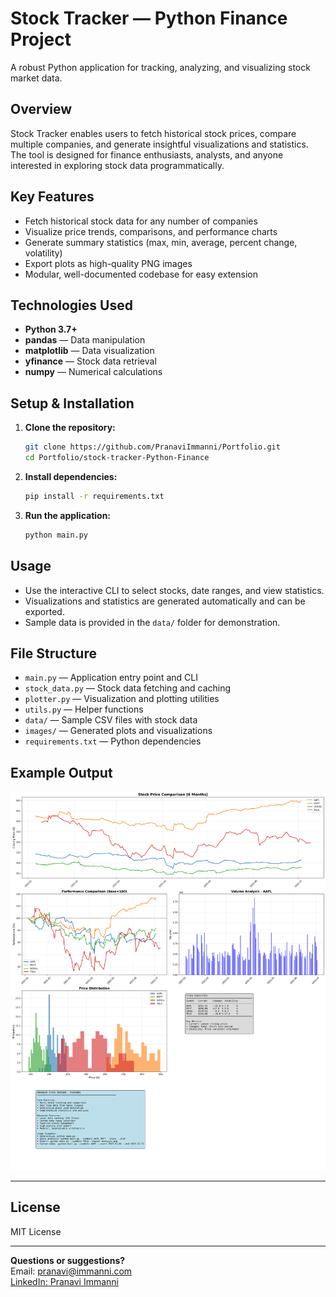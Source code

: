 # Stock Tracker — Python Finance Project

A robust Python application for tracking, analyzing, and visualizing stock market data.

## Overview
Stock Tracker enables users to fetch historical stock prices, compare multiple companies, and generate insightful visualizations and statistics. The tool is designed for finance enthusiasts, analysts, and anyone interested in exploring stock data programmatically.

## Key Features
- Fetch historical stock data for any number of companies
- Visualize price trends, comparisons, and performance charts
- Generate summary statistics (max, min, average, percent change, volatility)
- Export plots as high-quality PNG images
- Modular, well-documented codebase for easy extension

## Technologies Used
- **Python 3.7+**
- **pandas** — Data manipulation
- **matplotlib** — Data visualization
- **yfinance** — Stock data retrieval
- **numpy** — Numerical calculations

## Setup & Installation
1. **Clone the repository:**
   ```bash
   git clone https://github.com/PranaviImmanni/Portfolio.git
   cd Portfolio/stock-tracker-Python-Finance
   ```
2. **Install dependencies:**
   ```bash
   pip install -r requirements.txt
   ```
3. **Run the application:**
   ```bash
   python main.py
   ```

## Usage
- Use the interactive CLI to select stocks, date ranges, and view statistics.
- Visualizations and statistics are generated automatically and can be exported.
- Sample data is provided in the `data/` folder for demonstration.

## File Structure
- `main.py` — Application entry point and CLI
- `stock_data.py` — Stock data fetching and caching
- `plotter.py` — Visualization and plotting utilities
- `utils.py` — Helper functions
- `data/` — Sample CSV files with stock data
- `images/` — Generated plots and visualizations
- `requirements.txt` — Python dependencies

## Example Output
![Stock Analysis Example](images/stock_analysis.png)

---

## License
MIT License

---

**Questions or suggestions?**  
Email: pranavi@immanni.com  
[LinkedIn: Pranavi Immanni](https://www.linkedin.com/in/pranavi-immanni-ab04a823b)
